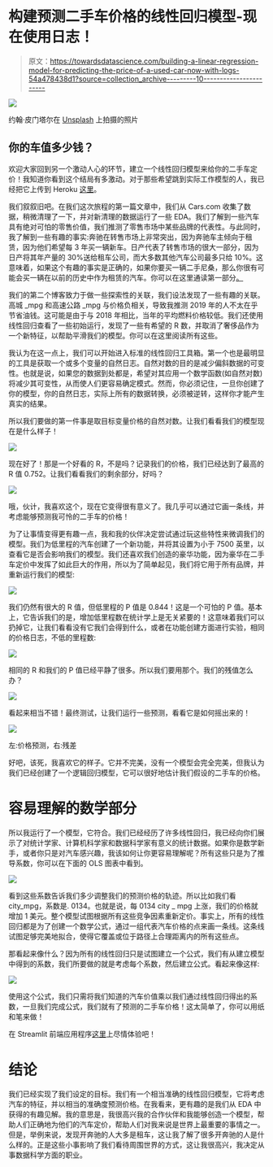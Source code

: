 # 构建预测二手车价格的线性回归模型-现在使用日志！

> 原文：<https://towardsdatascience.com/building-a-linear-regression-model-for-predicting-the-price-of-a-used-car-now-with-logs-54a478438d1?source=collection_archive---------10----------------------->

![](img/55d23ae829d5cf09074bfc1d5534e0af.png)

约翰·皮门塔尔在 [Unsplash](https://unsplash.com/s/photos/log-car?utm_source=unsplash&utm_medium=referral&utm_content=creditCopyText) 上拍摄的照片

## 你的车值多少钱？

欢迎大家回到另一个激动人心的环节，建立一个线性回归模型来给你的二手车定价！我知道你看到这个结局有多激动。对于那些希望跳到实际工作模型的人，我已经把它上传到 Heroku [这里](https://usedcarpricepredictor.herokuapp.com/)。

我们叙叙旧吧。在我们这次旅程的第一篇文章中，我们从 Cars.com 收集了数据，稍微清理了一下，并对新清理的数据运行了一些 EDA。我们了解到一些汽车具有绝对可怕的零售价值，我们推测了零售市场中某些品牌的代表性。与此同时，我了解到一些有趣的事实:奔驰在转售市场上非常突出，因为奔驰车主倾向于租赁，因为他们希望每 3 年买一辆新车。日产代表了转售市场的很大一部分，因为日产将其年产量的 30%送给租车公司，而大多数其他汽车公司最多只给 10%。这意味着，如果这个有趣的事实是正确的，如果你要买一辆二手尼桑，那么你很有可能会买一辆在以前的历史中作为租赁的汽车。你可以在这里通读第一部分[。](/whats-your-car-worth-a-simple-tour-of-used-car-prices-using-linear-regression-eda-section-e98f89804dd6?source=friends_link&sk=29ca1dc16949f0bde30f258f50459ae6)

我们的第二个博客致力于做一些探索性的关联，我们设法发现了一些有趣的关联。高城 _mpg 和高速公路 _mpg 与价格负相关，导致我推测 2019 年的人不太在乎节省油钱。这可能是由于与 2018 年相比，当年的平均燃料价格较低。我们还使用线性回归查看了一些初始运行，发现了一些有希望的 R 数，并取消了奢侈品作为一个新特征，以帮助平滑我们的模型。你可以在这里阅读所有这些。

我认为在这一点上，我们可以开始进入标准的线性回归工具箱。第一个也是最明显的工具是获取一个或多个变量的自然日志。自然对数的目的是减少偏斜数据的可变性。也就是说，如果您的数据到处都是，希望对其应用一个数学函数(如自然对数)将减少其可变性，从而使人们更容易确定模式。然而，你必须记住，一旦你创建了你的模型，你的自然日志，实际上所有的数据转换，必须被逆转，这样你才能产生真实的结果。

所以我们要做的第一件事是取目标变量价格的自然对数。让我们看看我们的模型现在是什么样子！

![](img/8778bb04ce1b653d30948c4dbdb964db.png)

现在好了！那是一个好看的 R，不是吗？记录我们的价格，我们已经达到了最高的 R 值 0.752。让我们看看我们的剩余部分，好吗？

![](img/c7de086f4fa3564b02a418d91390730d.png)

哦，伙计，我喜欢这个，现在它变得很有意义了。我几乎可以通过它画一条线，并考虑能够预测我可怜的二手车的价格！

为了让事情变得更有趣一点，我和我的伙伴决定尝试通过玩这些特性来微调我们的模型。我们为低里程的汽车创建了一个新功能，并将其设置为小于 7500 英里，以查看它是否会影响我们的模型。我们还喜欢我们创造的豪华功能，因为豪华在二手车定价中发挥了如此巨大的作用，所以为了简单起见，我们将它用于所有品牌，并重新运行我们的模型:

![](img/287475e5552ade04b1f1e38e6efea58c.png)

我们仍然有很大的 R 值，但低里程的 P 值是 0.844！这是一个可怕的 P 值。基本上，它告诉我们的是，增加低里程数在统计学上是无关紧要的！这意味着我们可以扔掉它，让我们看看没有它我们会得到什么，或者在功能创建方面进行实验，相同的价格日志，不低的里程数:

![](img/8813e4dd16cf86710904856bb820acf5.png)

相同的 R 和我们的 P 值已经平静了很多。所以我们要用那个。我们的残值怎么办？

![](img/12b545a8d7c0ea41186f4d8ea0aafcf6.png)

看起来相当不错！最终测试，让我们运行一些预测，看看它是如何摇出来的！

![](img/4c9f5b40741693ad949ee989358a819c.png)

左:价格预测，右:残差

好吧，该死，我喜欢它的样子。它并不完美，没有一个模型会完全完美，但我认为我们已经创建了一个逻辑回归模型，它可以很好地估计我们假设的二手车的价格。

# 容易理解的数学部分

所以我运行了一个模型，它符合。我们已经经历了许多线性回归，我已经向你们展示了对统计学家、计算机科学家和数据科学家有意义的统计数据。如果你是数学新手，或者你只是对汽车感兴趣，我该如何让你更容易理解呢？所有这些只是为了推导系数，你可以在下面的 OLS 图表中看到。

![](img/1a68c1e2cf2111cce11ddf84b6b2479a.png)

看到这些系数告诉我们多少调整我们的预测价格的轨迹。所以比如我们看 city_mpg，系数是. 0134。也就是说，每 0134 city _ mpg 上涨，我们的价格就增加 1 美元。整个模型试图根据所有这些竞争因素重新定价。事实上，所有的线性回归都是为了创建一个数学公式，通过一组代表汽车价格的点来画一条线。这条线试图足够完美地拟合，使得它覆盖或位于路径上合理距离内的所有这些点。

那看起来像什么？因为所有的线性回归只是试图建立一个公式，我们有从建立模型中得到的系数，我们所要做的就是考虑每个系数，然后建立公式。看起来像这样:

![](img/e74276de363eea55a01517099504aea6.png)

使用这个公式，我们只需将我们知道的汽车价值乘以我们通过线性回归得出的系数，一旦我们完成公式，我们就有了预测的二手车价格！这太简单了，你可以用纸和笔来做！

在 Streamlit 前端应用程序[这里](https://usedcarpricepredictor.herokuapp.com/)上尽情体验吧！

# 结论

我们已经实现了我们设定的目标。我们有一个相当准确的线性回归模型，它将考虑汽车的特征，并以相当的准确度预测价格。在我看来，更有趣的是我们从 EDA 中获得的有趣见解。我的意思是，我很高兴我的合作伙伴和我能够创造一个模型，帮助人们正确地为他们的汽车定价，帮助人们对我来说是世界上最重要的事情之一。但是，举例来说，发现开奔驰的人大多是租车，这让我了解了很多开奔驰的人是什么样的。正是这些小事影响了我们看待周围世界的方式，这让我很高兴，我决定从事数据科学方面的职业。